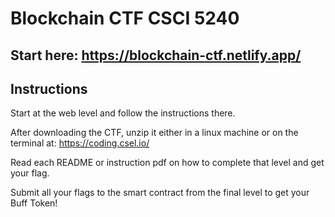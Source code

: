 # Blockchain CTF CSCI 5240

## Start here: https://blockchain-ctf.netlify.app/

## Instructions

Start at the web level and follow the instructions there.

After downloading the CTF, unzip it either in a linux machine or on the terminal at: https://coding.csel.io/

Read each README or instruction pdf on how to complete that level and get your flag.

Submit all your flags to the smart contract from the final level to get your Buff Token!
